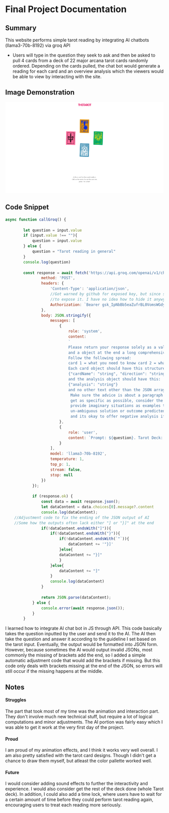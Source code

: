 # Final Project Documentation
 
## Summary
This website performs simple tarot reading by integrating AI chatbots (llama3-70b-8192) via groq API

- Users will type in the question they seek to ask and then be asked to pull 4 cards from a deck of 22 major arcana tarot cards randomly ordered. Depending on the cards pulled, the chat bot would generate a reading for each card and an overview analysis which the viewers would be able to view by interacting with the site.

## Image Demonstration
![Alt text](/Final/FinalVersion/image/demonstration.png)


## Code Snippet
``` javascript
async function callGroq() {

        let question = input.value
        if (input.value !== ""){
            question = input.value
        } else {
            question = "Tarot reading in general"
        }
        console.log(question)

        const response = await fetch('https://api.groq.com/openai/v1/chat/completions', {
                method: 'POST',
                headers: {
                    'Content-Type': 'application/json',
                    //Got warned by github for exposed key, but since short-term and free use I think its fine
                    //to expose it. I have no idea how to hide it anywys
                    Authorization: `Bearer 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`
                },
                body: JSON.stringify({
                    messages: [
                        {
                            role: 'system',
                            content:
                            `
                            Please return your response solely as a valid 5 object JSON array with one object per card 
                            and a object at the end a long comprehensive analysis of all cards altogether.
                            Follow the following spread: 
                            card 1 = what you need to know card 2 = what you need to embrace card 3 = what you need to release card 4 = whats next?
                            Each card object should have this structure: 
                            {"cardName": "string", "direction": "string", "meaning": "string", "implication": "string", "advice": "string"} 
                            and the analysis object should have this:
                            {"analysis": "string"}
                            and no other text other than the JSON array.
                             Make sure the advice is about a paragraph long,
                             get as specific as possible, consider the cards as a whole as see how they interact with each other
                             provide imaginary situations as examples to further explain when necessary, and give a straightforward
                             un-ambiguous solution or outcome predicted by the cards, may it be undesired and discouraging if necessary.
                             and its okay to offer negative analysis if necessary`
                        },
                        {
                            role: 'user',
                            content: `Prompt: ${question}. Tarot Deck: ${result}`
                        }
                    ],
                    model: 'llama3-70b-8192',
                    temperature: 1,
                    top_p: 1,
                    stream: false,
                    stop: null
                })
            });
    
            if (response.ok) {
                const data = await response.json();
                let dataContent = data.choices[0].message?.content
                console.log(dataContent);
    //Adjustment code to fix the ending of the JSON output of AI
    //Some how the outputs often lack either "] or "}]" at the end
                if(!dataContent.endsWith("]")){
                    if(!dataContent.endsWith("}")){
                        if(!dataContent.endsWith(`"`)){
                            dataContent += '"}]'
                        }else{
                        dataContent += "}]"
                        }
                    }else{
                        dataContent += "]"
                    }
                    console.log(dataContent)
                }
    
                return JSON.parse(dataContent);
            } else {
                console.error(await response.json());
            }
        }
```
I learned how to integrate AI chat bot in JS through API. This code basically takes the question inputted by the user and send it to the AI. The AI then take the question and answer it according to the guideline I set based on the tarot input. Eventually, the output would be formatted into JSON form. However, because sometimes the AI would output invalid JSONs, most commonly the missing of brackets add the end, so I added a simple automatic adjustment code that would add the brackets if missing. But this code only deals with brackets missing at the end of the JSON, so errors will still occur if the missing happens at the middle.

## Notes
#### Struggles
The part that took most of my time was the animation and interaction part. They don't involve much new technical stuff, but require a lot of logical computations and minor adjustments. The AI portion was fairly easy which I was able to get it work at the very first day of the project. 

#### Proud
I am proud of my animation effects, and I think it works very well overall. I am also pretty satisfied with the tarot card designs. Though I didn't get a chance to draw them myself, but atleast the color pallette worked well.

#### Future
I would consider adding sound effects to further the interactivity and experience. I would also consider get the rest of the deck done (whole Tarot deck). In addition, I could also add a time lock, where users have to wait for a certain amount of time before they could perform tarot reading again, encouraging users to treat each reading more seriously. 